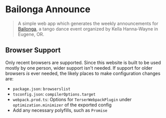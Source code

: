 Bailonga Announce
=================

> A simple web app which generates the weekly announcements for [Bailonga](http://www.bailonga.org/), a tango dance event organized by Kella Hanna-Wayne in Eugene, OR.

Browser Support
---------------

Only recent browsers are supported. Since this website is built to be used mostly by one person, wider support isn't needed. If support for older browsers *is* ever needed, the likely places to make configuration changes are:

* `package.json`: `browserslist`
* `tsconfig.json`: `compilerOptions.target`
* `webpack.prod.ts`: Options for `TerserWebpackPlugin` under `optimization.minimizer` of the exported config
* Add any necessary polyfills, such as `Promise`
